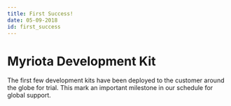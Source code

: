 ```yaml
---
title: First Success!
date: 05-09-2018
id: first_success
---
```


# Myriota Development Kit
The first few development kits have been deployed to the customer around the globe for trial. This mark an important milestone in our schedule for global support.